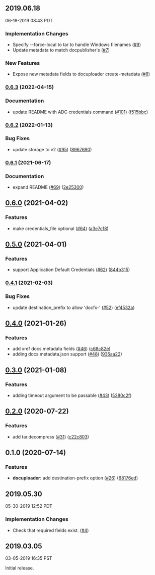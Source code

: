 ## 2019.06.18

06-18-2019 08:43 PDT

### Implementation Changes

- Specify --force-local to tar to handle Windows filenames ([#9](https://github.com/googleapis/docuploader/pull/9))
- Update metadata to match docpublisher's ([#7](https://github.com/googleapis/docuploader/pull/7))

### New Features

- Expose new metadata fields to docuploader create-metadata ([#8](https://github.com/googleapis/docuploader/pull/8))

### [0.6.3](https://github.com/googleapis/docuploader/compare/v0.6.2...v0.6.3) (2022-04-15)


### Documentation

* update README with ADC credentials command ([#101](https://github.com/googleapis/docuploader/issues/101)) ([f515bbc](https://github.com/googleapis/docuploader/commit/f515bbc1add620f9e11c7d5f002d3eb743762a64))

### [0.6.2](https://github.com/googleapis/docuploader/compare/v0.6.1...v0.6.2) (2022-01-13)


### Bug Fixes

* update storage to v2 ([#95](https://github.com/googleapis/docuploader/issues/95)) ([8967690](https://github.com/googleapis/docuploader/commit/8967690247ab972803963007bde8d1410140778c))

### [0.6.1](https://www.github.com/googleapis/docuploader/compare/v0.6.0...v0.6.1) (2021-06-17)


### Documentation

* expand README ([#69](https://www.github.com/googleapis/docuploader/issues/69)) ([2e25300](https://www.github.com/googleapis/docuploader/commit/2e25300378e77caaa092a30dabb1e66ca726deb8))

## [0.6.0](https://www.github.com/googleapis/docuploader/compare/v0.5.0...v0.6.0) (2021-04-02)


### Features

* make credentials_file optional ([#64](https://www.github.com/googleapis/docuploader/issues/64)) ([a3e7c18](https://www.github.com/googleapis/docuploader/commit/a3e7c1850f684057de8bfbca8e64f19c0cfe816a))

## [0.5.0](https://www.github.com/googleapis/docuploader/compare/v0.4.1...v0.5.0) (2021-04-01)


### Features

* support Application Default Credentials ([#62](https://www.github.com/googleapis/docuploader/issues/62)) ([844b315](https://www.github.com/googleapis/docuploader/commit/844b3150b1ce143ab6fac3f8866bc08d59c9f1fd))

### [0.4.1](https://www.github.com/googleapis/docuploader/compare/v0.4.0...v0.4.1) (2021-02-03)


### Bug Fixes

* update destination_prefix to allow 'docfx-' ([#52](https://www.github.com/googleapis/docuploader/issues/52)) ([ef4532a](https://www.github.com/googleapis/docuploader/commit/ef4532a409926cb65ec5629df536e46a026feab2))

## [0.4.0](https://www.github.com/googleapis/docuploader/compare/v0.3.0...v0.4.0) (2021-01-26)


### Features

* add xref docs.metadata fields ([#46](https://www.github.com/googleapis/docuploader/issues/46)) ([c68c82e](https://www.github.com/googleapis/docuploader/commit/c68c82e09b50802237ae30990b959bddade1c517))
* adding docs.metadata.json support ([#48](https://www.github.com/googleapis/docuploader/issues/48)) ([935aa22](https://www.github.com/googleapis/docuploader/commit/935aa221c91ae58b8e404bc229ff7ea34698e302))

## [0.3.0](https://www.github.com/googleapis/docuploader/compare/v0.2.0...v0.3.0) (2021-01-08)


### Features

* adding timeout argument to be passable ([#43](https://www.github.com/googleapis/docuploader/issues/43)) ([5380c2f](https://www.github.com/googleapis/docuploader/commit/5380c2fc1da51c1b89c7b8251b575e84bde6a5f3))

## [0.2.0](https://www.github.com/googleapis/docuploader/compare/v0.1.0...v0.2.0) (2020-07-22)


### Features

* add tar.decompress ([#31](https://www.github.com/googleapis/docuploader/issues/31)) ([c22c803](https://www.github.com/googleapis/docuploader/commit/c22c803ad3d59076bf0d3ba78f25d99c7a6375f6))

## 0.1.0 (2020-07-14)


### Features

* **docuploader:** add destination-prefix option ([#26](https://www.github.com/googleapis/docuploader/issues/26)) ([68176ed](https://www.github.com/googleapis/docuploader/commit/68176ed98b80a16ab68e58003e61ceeeab68033f))

## 2019.05.30

05-30-2019 12:52 PDT

### Implementation Changes
- Check that required fields exist. ([#4](https://github.com/googleapis/docuploader/pull/4))

## 2019.03.05

03-05-2019 16:35 PST

Initial release.
